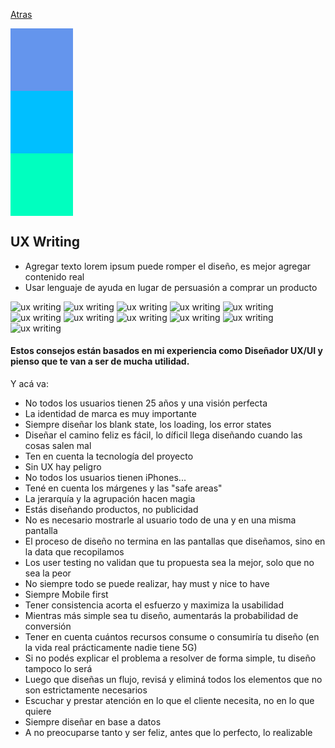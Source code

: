 [Atras](./01-ux.md)

<div style="width: 100px; height: 100px; background-color: #6495ed;"></div>
<div style="width: 100px; height: 100px; background-color: #00bfff;"></div>
<div style="width: 100px; height: 100px; background-color: #00ffbf;"></div>

## UX Writing
- Agregar texto lorem ipsum puede romper el diseño, es mejor agregar contenido real
- Usar lenguaje de ayuda en lugar de persuasión a comprar un producto

![ux writing](./img/Captura%20de%20pantalla%20(567).png)
![ux writing](./img/Captura%20de%20pantalla%20(568).png)
![ux writing](./img/Captura%20de%20pantalla%20(569).png)
![ux writing](./img/Captura%20de%20pantalla%20(570).png)
![ux writing](./img/Captura%20de%20pantalla%20(571).png)
![ux writing](./img/Captura%20de%20pantalla%20(572).png)
![ux writing](./img/Captura%20de%20pantalla%20(573).png)
![ux writing](./img/Captura%20de%20pantalla%20(574).png)
![ux writing](./img/Captura%20de%20pantalla%20(575).png)
![ux writing](./img/Captura%20de%20pantalla%20(576).png)
![ux writing](./img/Captura%20de%20pantalla%20(577).png)


#### Estos consejos están basados en mi experiencia como Diseñador UX/UI y pienso que te van a ser de mucha utilidad.
Y acá va:
- No todos los usuarios tienen 25 años y una visión perfecta
- La identidad de marca es muy importante
- Siempre diseñar los blank state, los loading, los error states
- Diseñar el camino feliz es fácil, lo díficil llega diseñando cuando las cosas salen mal
- Ten en cuenta la tecnología del proyecto
- Sin UX hay peligro
- No todos los usuarios tienen iPhones...
- Tené en cuenta los márgenes y las "safe areas"
- La jerarquía y la agrupación hacen magia
- Estás diseñando productos, no publicidad
- No es necesario mostrarle al usuario todo de una y en una misma pantalla
- El proceso de diseño no termina en las pantallas que diseñamos, sino en la data que recopilamos
- Los user testing no validan que tu propuesta sea la mejor, solo que no sea la peor
- No siempre todo se puede realizar, hay must y nice to have
- Siempre Mobile first
- Tener consistencia acorta el esfuerzo y maximiza la usabilidad
- Mientras más simple sea tu diseño, aumentarás la probabilidad de conversión
- Tener en cuenta cuántos recursos consume o consumiría tu diseño (en la vida real prácticamente nadie tiene 5G)
- Si no podés explicar el problema a resolver de forma simple, tu diseño tampoco lo será
- Luego que diseñas un flujo, revisá y eliminá todos los elementos que no son estrictamente necesarios
- Escuchar y prestar atención en lo que el cliente necesita, no en lo que quiere
- Siempre diseñar en base a datos
- A no preocuparse tanto y ser feliz, antes que lo perfecto, lo realizable